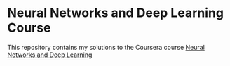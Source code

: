 # Neural Networks and Deep Learning Course
This repository contains my solutions to the Coursera course [Neural Networks and Deep Learning](https://www.coursera.org/learn/neural-networks-deep-learning/home/welcome)
